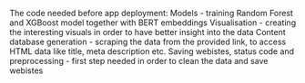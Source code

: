 The code needed before app deployment:
Models - training Random Forest and XGBoost model together with BERT embeddings
Visualisation - creating the interesting visuals in order to have better insight into the data
Content database generation - scraping the data from the provided link, to access HTML data like title, meta description etc.
Saving webistes, status code and preprocessing - first step needed in order to clean the data and save webistes
